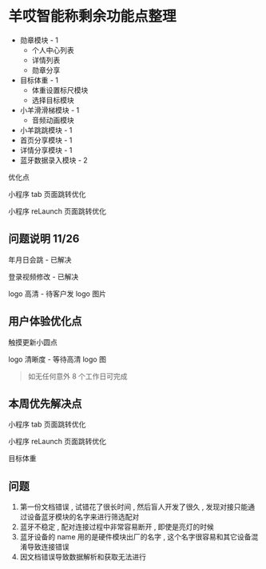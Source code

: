 # 羊哎智能称剩余功能点整理

- 勋章模块 - 1
  - 个人中心列表
  - 详情列表
  - 勋章分享
- 目标体重 - 1
  - 体重设置标尺模块
  - 选择目标模块
- 小羊滑滑梯模块 - 1
  - 音频动画模块
- 小羊跳跳模块 - 1
- 首页分享模块 - 1
- 详情分享模块 - 1
- 蓝牙数据录入模块 - 2

优化点

小程序 tab 页面跳转优化

小程序 reLaunch 页面跳转优化

## 问题说明 11/26

年月日会跳 - 已解决

登录视频修改 - 已解决

logo 高清 - 待客户发 logo 图片

## 用户体验优化点

触摸更新小圆点

logo 清晰度 - 等待高清 logo 图

> 如无任何意外 8 个工作日可完成

## 本周优先解决点

小程序 tab 页面跳转优化

小程序 reLaunch 页面跳转优化

目标体重

## 问题

1. 第一份文档错误 , 试错花了很长时间 , 然后盲人开发了很久 , 发现对接只能通过设备蓝牙模块的名字来进行筛选配对
2. 蓝牙不稳定 , 配对连接过程中非常容易断开 , 即使是亮灯的时候
3. 蓝牙设备的 name 用的是硬件模块出厂的名字 , 这个名字很容易和其它设备混淆导致连接错误
4. 因文档错误导致数据解析和获取无法进行
